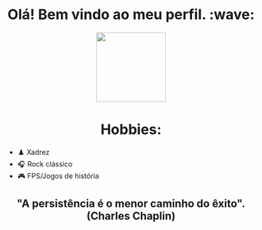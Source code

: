 <h1 align="center">
 Olá! Bem vindo ao meu perfil. :wave:
</h1>
<div style="display: inline_block" align="center">
  <img height="140em" src= "https://github-readme-stats.vercel.app/api?username=LucasRossi3&theme=tokyonight"/>
</div>

<h1 align="center">
 Hobbies:
</h1>

- :chess_pawn: Xadrez
- :headphones: Rock clássico
- :video_game: FPS/Jogos de história

<h2 align="center">
  "A persistência é o menor caminho do êxito". (Charles Chaplin)
</h2>




